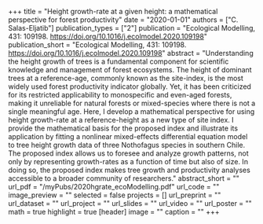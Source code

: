 +++
title = "Height growth-rate at a given height: a mathematical perspective for forest productivity"
date = "2020-01-01"
authors = ["C. Salas-Eljatib"]
publication_types = ["2"]
publication = "Ecological Modelling, 431: 109198. https://doi.org/10.1016/j.ecolmodel.2020.109198"
publication_short = "Ecological Modelling, 431: 109198. https://doi.org/10.1016/j.ecolmodel.2020.109198"
abstract = "Understanding the height growth of trees is a fundamental component for scientific knowledge and management of forest ecosystems. The height of dominant trees at a reference-age, commonly known as the site-index, is the most widely used forest productivity indicator globally. Yet, it has been criticized for its restricted applicability to monospecific and even-aged forests, making it unreliable for natural forests or mixed-species where there is not a single meaningful age. Here, I develop a mathematical perspective for using height growth-rate at a reference-height as a new type of site index. I provide the mathematical basis for the proposed index and illustrate its application by fitting a nonlinear mixed-effects differential equation model to tree height growth data of three Nothofagus species in southern Chile. The proposed index allows us to foresee and analyze growth patterns, not only by representing growth-rates as a function of time but also of size. In doing so, the proposed index makes tree growth and productivity analyses accessible to a broader community of researchers."
abstract_short = ""
url_pdf = "/myPubs/2020hgrate_ecoModelling.pdf"
url_code = ""
image_preview = ""
selected = false
projects = []
url_preprint = ""
url_dataset = ""
url_project = ""
url_slides = ""
url_video = ""
url_poster = ""
math = true
highlight = true
[header]
image = ""
caption = ""
+++

